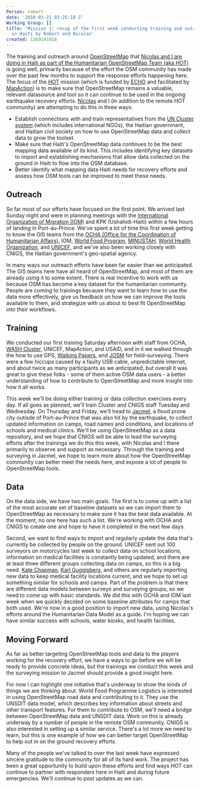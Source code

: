 ```yaml
---
Person: robert
date: '2010-03-21 03:25:18 Z'
Working Group: []
title: 'Mission 1: recap of the first week conducting training and outreach on OpenStreetMap
  in Haiti by Robert and Nicolas'
created: 1269141918
---
```

<p>The training and outreach around <a href="http://openstreetmap.org/">OpenStreetMap</a> that <a href="http://developmentseed.org/blog/2010/mar/19/headed-haiti-conduct-training-outreach-openstreetmap">Nicolas and I are doing in Haiti as part of the Humanitarian OpenStreetMap Team (aka HOT)</a> is going well, primarily because of the effort the OSM community has made over the past few months to support the response efforts happening here. The focus of the <a href="http://wiki.openstreetmap.org/wiki/Humanitarian_OSM_Team">HOT</a> mission (which is funded by <a href="http://ec.europa.eu/echo/">ECHO</a> and facilitated by <a href="http://www.mapaction.org/">MapAction</a>) is to make sure that OpenStreetMap remains a valuable, relevant datasource and tool so it can continue to be used in the ongoing earthquake recovery efforts. <a href="http://www.crisismappers.net/profile/NicolasChavent">Nicolas</a> and I (in addition to the remote HOT community) are attempting to do this in three ways:</p><ul><li>Establish connections with and train representatives from the <a href="http://unmit.unmissions.org/Default.aspx?tabid=760">UN Cluster system</a> (which includes international NGOs), the Haitian government, and Haitian civil society on how to use OpenStreetMap data and collect data to grow the toolset.</li><li>Make sure that Haiti's OpenStreetMap data continues to be the best mapping data available of its kind. This includes identifying key datasets to import and establishing mechanisms that allow data collected on the ground in Haiti to flow into the OSM database.</li><li>Better identify what mapping data Haiti needs for recovery efforts and assess how OSM tools can be improved to meet these needs.</li></ul><h2>Outreach</h2><p>So far most of our efforts have focused on the first point. We arrived last Sunday night and were in planning meetings with the <a href="http://www.iom.int/jahia/jsp/index.jsp">International Organization of Migration (IOM)</a> and KPK (Ushahidi-Haiti) within a few hours of landing in Port-au-Prince. We've spent a lot of time this first week getting to know the GIS teams from the <a href="http://ochaonline.un.org/">OCHA (Office for the Coordination of Humanitarian Affairs)</a>, IOM, <a href="http://www.wfp.org/">World Food Program</a>, <a href="http://www.un.org/en/peacekeeping/missions/minustah/">MINUSTAH</a>, <a href="http://www.who.int/en/">World Health Organization</a>, and <a href="http://www.unicef.org/">UNICEF</a>, and we've also been working closely with CNIGS, the Haitian government's geo-spatial agency.</p><p>In many ways our outreach efforts have been far easier than we anticipated. The GIS teams here have all heard of OpenStreetMap, and most of them are already using it to some extent. There is real incentive to work with us because OSM has become a key dataset for the humanitarian community. People are coming to trainings because they want to learn how to use the data more effectively, give us feedback on how we can improve the tools available to them, and strategize with us about to best fit OpenStreetMap into their workflows.</p><h2>Training</h2><p>We conducted our first training Saturday afternoon with staff from OCHA, <a href="http://ocha.unog.ch/humanitarianreform/Default.aspx?tabid=76">WASH Cluster</a>, UNICEF, MapAction, and USAID, and in it we walked through the how to use GPS, <a href="http://walking-papers.org/">Walking Papers</a>, and <a href="http://josm.openstreetmap.de/">JOSM</a> for field-surveying. There were a few hiccups caused by a faulty USB cable, unpredictable internet, and about twice as many participants as we anticipated, but overall it was great to give these folks - some of them active OSM data users - a better understanding of how to contribute to OpenStreetMap and more insight into how it all works.</p><p>This week we'll be doing either training or data collection exercises every day. If all goes as planned, we'll train Cluster and CNIGS staff Tuesday and Wednesday. On Thursday and Friday, we'll head to <a href="http://en.wikipedia.org/wiki/Jacmel">Jacmel</a>, a flood prone city outisde of Port-au-Prince that was also hit by the earthquake, to collect updated information on camps, road names and conditions, and locations of schools and medical clinics. We'll be using OpenStreetMap as a data repository, and we hope that CNIGS will be able to lead the surveying efforts after the trainings we do this this week, with Nicolas and I there primarily to observe and support as necessary. Through the training and surveying in Jacmel, we hope to learn more about how the OpenStreetMap community can better meet the needs here, and expose a lot of people to OpenStreetMap tools.</p><h2>Data</h2><p>On the data side, we have two main goals. The first is to come up with a list of the most accurate set of baseline datasets so we can import them to OpenStreetMap as necessary to make sure it has the best data available. At the moment, no one here has such a list. We're working with OCHA and CNIGS to create one and hope to have it completed in the next few days.</p><p>Second, we want to find ways to import and regularly update the data that's currently be collected by people on the ground. UNICEF sent out 100 surveyors on motorcycles last week to collect data on school locations, information on medical facilities is constantly being updated, and there are at least three different groups collecting data on camps, so this is a big need. <a href="http://www.maploser.com/">Kate Chapman</a>, <a href="http://wiki.openstreetmap.org/wiki/User:Gubaer">Karl Guggisberg</a>, and others are regularly importing new data to keep medical facility locations current, and we hope to set up something similar for schools and camps. Part of the problem is that there are different data models between surveys and surveying groups, so we need to come up with basic standards. We did this with OCHA and IOM last week when we quickly decided on some baseline attributes for camps that both used. We're now in a good position to import new data, using Nicolas's efforts around the Humanitarian Data Model as a guide. I'm hoping we can have similar success with schools, water kiosks, and health facilities.</p><h2>Moving Forward</h2><p>As far as better targeting OpenStreetMap tools and data to the players working for the recovery effort, we have a ways to go before we will be ready to provide concrete ideas, but the trainings we conduct this week and the surveying mission to Jacmel should provide a good insight here.</p><p>For now I can highlight one initiative that's underway to show the kinds of things we are thinking about. World Food Programme Logistics is interested in using OpenStreetMap road data and contributing to it. They use the UNSDIT data model, which describes key information about streets and other transport features. For them to contribute to OSM, we'll need a bridge between OpenStreetMap data and UNSDIT data. Work on this is already underway by a number of people in the remote OSM community. CNIGS is also interested in setting up a similar service. There's a lot more we need to learn, but this is one example of how we can better target OpenStreetMap to help out in on the ground recovery efforts.</p><p>Many of the people we've talked to over the last week have expressed sincere gratitude to the community for all of its hard work. The project has been a great opportunity to build upon these efforts and find ways HOT can continue to partner with responders here in Haiti and during future emergencies. We'll continue to post updates as we can.</p>
